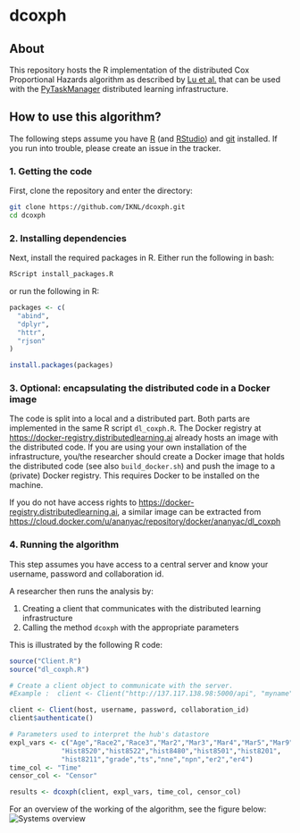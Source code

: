 # dcoxph
## About
This repository hosts the R implementation of the distributed Cox Proportional Hazards algorithm as described by [Lu et al.](https://www.ncbi.nlm.nih.gov/pubmed/26159465) that can be used with the [PyTaskManager](https://www.github.com/IKNL/pytaskmanager) distributed learning infrastructure.

## How to use this algorithm?
The following steps assume you have [R](https://www.r-project.org) (and [RStudio](https://www.rstudio.com)) and [git](https://git-scm.com/downloads) installed. If you run into trouble, please create an issue in the tracker.

### 1. Getting the code
First, clone the repository and enter the directory: 

```bash
git clone https://github.com/IKNL/dcoxph.git
cd dcoxph
```

### 2. Installing dependencies
Next, install the required packages in R. Either run the following in bash:
```bash
RScript install_packages.R
```

or run the following in R:
```R
packages <- c(
  "abind",
  "dplyr",
  "httr",
  "rjson"
)

install.packages(packages)
```

### 3. Optional: encapsulating the distributed code in a Docker image
The code is split into a local and a distributed part. Both parts are implemented in the same R script `dl_coxph.R`. The Docker registry at https://docker-registry.distributedlearning.ai already hosts an image with the distributed code. If you are using your own installation of the infrastructure, you/the researcher should create a Docker image that holds the distributed code (see also `build_docker.sh`) and push the image to a (private) Docker registry. This requires Docker to be installed on the machine.

If you do not have access rights to https://docker-registry.distributedlearning.ai, a similar image can be extracted from https://cloud.docker.com/u/ananyac/repository/docker/ananyac/dl_coxph

### 4. Running the algorithm
This step assumes you have access to a central server and know your username, password and collaboration id. 

A researcher then runs the analysis by:
1. Creating a client that communicates with the distributed learning infrastructure
1. Calling the method `dcoxph` with the appropriate parameters


This is illustrated by the following R code:
```R
source("Client.R")
source("dl_coxph.R")

# Create a client object to communicate with the server.
#Example :  client <- Client("http://137.117.138.98:5000/api", "myname", "my_password", 2)

client <- Client(host, username, password, collaboration_id)   
client$authenticate()

# Parameters used to interpret the hub's datastore
expl_vars <- c("Age","Race2","Race3","Mar2","Mar3","Mar4","Mar5","Mar9",
             "Hist8520","hist8522","hist8480","hist8501","hist8201",
             "hist8211","grade","ts","nne","npn","er2","er4")
time_col <- "Time"
censor_col <- "Censor"

results <- dcoxph(client, expl_vars, time_col, censor_col)
```

For an overview of the working of the algorithm, see the figure below:
![Systems overview](https://raw.githubusercontent.com/IKNL/dcoxph/master/img/flowchart_dcoxph.png)

